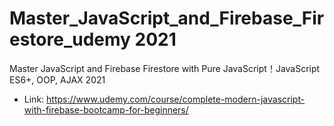 # Master_JavaScript_and_Firebase_Firestore_udemy 2021
Master JavaScript and Firebase Firestore with Pure JavaScript！JavaScript ES6+, OOP, AJAX 2021
<br>
- Link: https://www.udemy.com/course/complete-modern-javascript-with-firebase-bootcamp-for-beginners/
